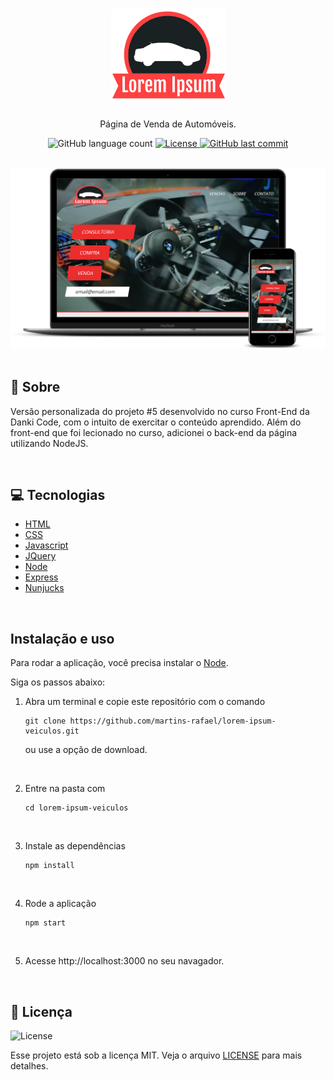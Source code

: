 <h1 align="center">
  <img src="public/images/logo.png" alt="logo" >
</h1>

<p align="center">Página de Venda de Automóveis.</p>

<p align="center">
  <img alt="GitHub language count" src="https://img.shields.io/github/languages/count/martins-rafael/lorem-ipsum-veiculos?color=eb2d2d">
  <a href="https://opensource.org/licenses/MIT">
    <img alt="License" src="https://img.shields.io/badge/license-MIT-eb2d2d">
  </a>
  <a href="https://github.com/martins-rafael/lorem-ipsum-veiculos/commits/master">
    <img alt="GitHub last commit" src="https://img.shields.io/github/last-commit/martins-rafael/lorem-ipsum-veiculos?color=eb2d2d">
  </a>
</p>

<br>

<div align="center">
  <img src="screenshot.png" alt="screenshot" >
</div>

<br>

## :red_car: Sobre

Versão personalizada do projeto #5 desenvolvido no curso Front-End da Danki Code, com o intuito de exercitar o conteúdo aprendido. Além do front-end que foi lecionado no curso, adicionei o back-end da página utilizando NodeJS.

<br>

## :computer: Tecnologias
- [HTML](https://devdocs.io/html/)
- [CSS](https://devdocs.io/css/)
- [Javascript](https://devdocs.io/javascript/)
- [JQuery](https://jquery.com/)
- [Node](https://nodejs.org/en/)
- [Express](https://expressjs.com/)
- [Nunjucks](https://mozilla.github.io/nunjucks/)

<br>

## Instalação e uso

Para rodar a aplicação, você precisa instalar o [Node](https://nodejs.org/en/).

Siga os passos abaixo:

1) Abra um terminal e copie este repositório com o comando
    ```
    git clone https://github.com/martins-rafael/lorem-ipsum-veiculos.git
    ```
    ou use a opção de download.

<br>

2) Entre na pasta com 
    ```
    cd lorem-ipsum-veiculos
    ```

<br>

3) Instale as dependências
    ```
    npm install
    ```

<br>

4) Rode a aplicação
    ```
    npm start
    ```

<br>

5) Acesse http://localhost:3000 no seu navagador.

<br>

## :memo: Licença
<img alt="License" src="https://img.shields.io/badge/license-MIT-eb2d2d">

Esse projeto está sob a licença MIT. Veja o arquivo [LICENSE](/LICENSE) para mais detalhes.
